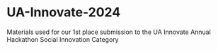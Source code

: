 # UA-Innovate-2024
Materials used for our 1st place submission to the UA Innovate Annual Hackathon Social Innovation Category
